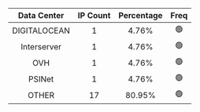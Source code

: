 | Data Center | IP Count | Percentage | Freq |
|:------------:|:--------:|:-----------:|:-----:|
| DIGITALOCEAN | 1 | 4.76% | 🟢 |
| Interserver | 1 | 4.76% | 🟢 |
| OVH | 1 | 4.76% | 🟢 |
| PSINet | 1 | 4.76% | 🟢 |
| OTHER | 17 | 80.95% | 🟢 |